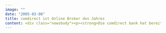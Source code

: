 ```yaml
---
image: ""
date: "2005-03-08"
title: comdirect ist Online Broker des Jahres
content: <div class="newsbody"><p><strong>Die comdirect bank hat bereits zum zweiten Mal den vom Finanzportal Broker-Test.de ausgerichteten Wettbewerb um den Titel "Online Broker des Jahres" gewonnen. Das Unternehmen, dessen Website von SinnerSchrader Neue Informatik betreut wird, verwies mit 35,6 Prozent Vorjahressieger Cortal-Consors (23,5 Prozent) auf Platz zwei, die DAB-Bank verteidigte mit 18,6 Prozent ihren dritten Platz.</strong></p><p>Mehr als 33 000 Trader hatten bis Ende Februar ihre persönlichen Favoriten in insgesamt fünf Kategorien benannt, die Preisverleihung findet am 8. April auf der Finanzmesse "Invest 2005" in Stuttgart statt. Broker-Test.de hat die Wahl zum Broker des Jahres bereits zum fünften Mal durchgeführt. Dreimal hatte Cortal-Consors gewonnen, die comdirect bank war jetzt zum zweiten Mal erfolgreich.</p><p>Um der Diversifizierung des Marktes gerecht zu werden, gab es bei der Wahl zum Broker des Jahres neben der Hauptwertung vier weitere Kategorien, in denen jeweils ein Sieger ermittelt wurde. Dabei machte Cortal-Consors in den Rubriken "Daytrade Broker" und "Futures Broker" das Rennen, die DAB-Bank wurde "Fonds Broker" des Jahres, und die FX-Bank lag am Ende bei den Währungsbrokern ganz vorn. Zur Wahl standen in den fünf Kategorien 27 Broker.</p><p>Broker-Test.de ging im Frühjahr 2000 ans Netz und ist das führende Finanzportal, wenn es um den Vergleich von Brokerage geht.</p><p><a class="news-backlink" href="/de/"><svg class="svg-ico svg-ico--arrow-left"><use xlink&#58;href="#arrow-down"></use></svg>Zurück zur Presse Übersicht</a></p></div>
---
```


